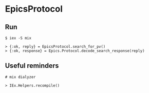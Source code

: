 # EpicsProtocol

## Run
```
$ iex -S mix

> {:ok, reply} = EpicsProtocol.search_for_pv()
> {:ok, response} = Epics.Protocol.decode_search_response(reply)
```

## Useful reminders

```# mix dialyzer```

```> IEx.Helpers.recompile()```